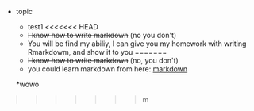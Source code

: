 - topic
  * test1
<<<<<<< HEAD
  * ~~I know how to write markdown~~ (no you don't)
  * You will be find my abiliy, I can give you my homework with writing Rmarkdowm, and show it to you
=======
  * ~~I know how to write markdown~~ (no, you don't)
  * you could learn markdown from here: [markdown](https://guides.github.com/features/mastering-markdown/)

  *wowo
>>>>>>> m
